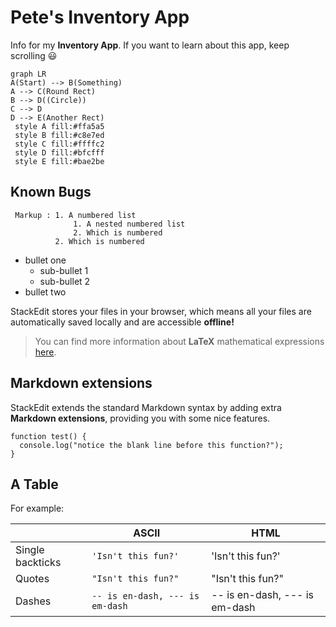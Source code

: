 # Pete's Inventory App

Info for my **Inventory App**. 
If you want to learn about this app, keep scrolling :smiley:

```mermaid
graph LR
A(Start) --> B(Something)
A --> C(Round Rect)
B --> D((Circle))
C --> D
D --> E(Another Rect)
 style A fill:#ffa5a5
 style B fill:#c8e7ed
 style C fill:#ffffc2
 style D fill:#bfcfff
 style E fill:#bae2be
```
## Known Bugs


```
 Markup : 1. A numbered list
              1. A nested numbered list
              2. Which is numbered
          2. Which is numbered
```


* bullet one
  * sub-bullet 1 
  * sub-bullet 2 
* bullet two  

StackEdit stores your files in your browser, which means all your files are automatically saved locally and are accessible **offline!**

> You can find more information about **LaTeX** mathematical expressions [here](http://meta.math.stackexchange.com/questions/5020/mathjax-basic-tutorial-and-quick-reference).

## Markdown extensions

StackEdit extends the standard Markdown syntax by adding extra **Markdown extensions**, providing you with some nice features.

```
function test() {
  console.log("notice the blank line before this function?");
}
```

## A Table

For example:

|                |ASCII                          |HTML                         |
|----------------|-------------------------------|-----------------------------|
|Single backticks|`'Isn't this fun?'`            |'Isn't this fun?'            |
|Quotes          |`"Isn't this fun?"`            |"Isn't this fun?"            |
|Dashes          |`-- is en-dash, --- is em-dash`|-- is en-dash, --- is em-dash|

